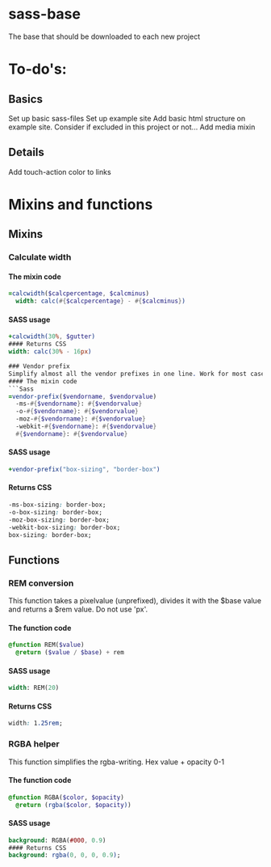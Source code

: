 # sass-base
The base that should be downloaded to each new project

# To-do's:
## Basics
Set up basic sass-files
Set up example site
Add basic html structure on example site. Consider if excluded in this project or not...
Add media mixin

## Details
Add touch-action color to links

# Mixins and functions

## Mixins
### Calculate width
#### The mixin code
```Sass
=calcwidth($calcpercentage, $calcminus)
  width: calc(#{$calcpercentage} - #{$calcminus})
```
#### SASS usage
```Sass
+calcwidth(30%, $gutter)
#### Returns CSS
width: calc(30% - 16px)

### Vendor prefix
Simplify almost all the vendor prefixes in one line. Work for most cases. Does not work for background-gradients as they ar far more complex.
#### The mixin code
```Sass
=vendor-prefix($vendorname, $vendorvalue)
  -ms-#{$vendorname}: #{$vendorvalue}
  -o-#{$vendorname}: #{$vendorvalue}
  -moz-#{$vendorname}: #{$vendorvalue}
  -webkit-#{$vendorname}: #{$vendorvalue}
  #{$vendorname}: #{$vendorvalue}
```
#### SASS usage
```Sass
+vendor-prefix("box-sizing", "border-box")
```
#### Returns CSS
```CSS
-ms-box-sizing: border-box;
-o-box-sizing: border-box;
-moz-box-sizing: border-box;
-webkit-box-sizing: border-box;
box-sizing: border-box; 
```
  
## Functions
### REM conversion
This function takes a pixelvalue (unprefixed), divides it with the $base value and returns a $rem value. Do not use 'px'.
#### The function code
```Sass
@function REM($value)
  @return ($value / $base) + rem
  ```
#### SASS usage
```Sass
width: REM(20)
```
#### Returns CSS
```CSS
width: 1.25rem;
```

### RGBA helper
This function simplifies the rgba-writing. Hex value + opacity 0-1
#### The function code
```Sass
@function RGBA($color, $opacity)
  @return (rgba($color, $opacity))
```
#### SASS usage
```Sass
background: RGBA(#000, 0.9)
#### Returns CSS
background: rgba(0, 0, 0, 0.9);
